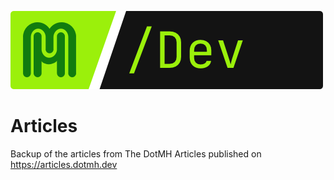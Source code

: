 ![DotMH](https://github.com/dotmh/dotmh/raw/master/logo.png)

# Articles
Backup of the articles from The DotMH Articles
published on <https://articles.dotmh.dev>
